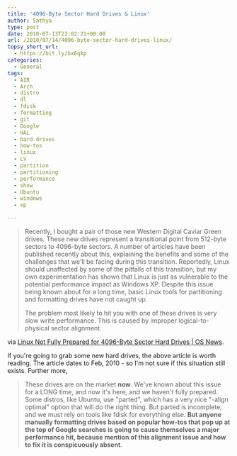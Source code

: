 ```yaml
---
title: '4096-Byte Sector Hard Drives & Linux'
author: Sathya
type: post
date: 2010-07-13T23:02:21+00:00
url: /2010/07/14/4096-byte-sector-hard-drives-linux/
topsy_short_url:
  - https://bit.ly/bx6qkp
categories:
  - General
tags:
  - AIR
  - Arch
  - distro
  - dl
  - fdisk
  - formatting
  - git
  - Google
  - HAL
  - hard drives
  - how-tos
  - linux
  - LV
  - partition
  - partitioning
  - performance
  - show
  - Ubuntu
  - windows
  - xp

---
```

> Recently, I bought a pair of those new Western Digital Caviar Green drives. These new drives represent a transitional point from 512-byte sectors to 4096-byte sectors. A number of articles have been published recently about this, explaining the benefits and some of the challenges that we'll be facing during this transition. Reportedly, Linux should unaffected by some of the pitfalls of this transition, but my own experimentation has shown that Linux is just as vulnerable to the potential performance impact as Windows XP. Despite this issue being known about for a long time, basic Linux tools for partitioning and formatting drives have not caught up.
> 
> The problem most likely to hit you with one of these drives is very slow write performance. This is caused by improper logical-to-physical sector alignment.

via [Linux Not Fully Prepared for 4096-Byte Sector Hard Drives | OS News][1].

If you're going to grab some new hard drives, the above article is worth reading. The article dates to Feb, 2010 - so I'm not sure if this situation still exists. Further more,

> These drives are on the market **now**. We've known about this issue for a LONG time, and now it's here, and we haven't fully prepared. Some distros, like Ubuntu, use "parted", which has a very nice "-align optimal" option that will do the right thing. But parted is incomplete, and we must rely on tools like fdisk for everything else. **But anyone manually formatting drives based on popular how-tos that pop up at the top of Google searches is going to cause themselves a major performance hit, because mention of this alignment issue and how to fix it is conspicuously absent**.

 [1]: https://www.osnews.com/story/22872/Linux_Not_Fully_Prepared_for_4096-Byte_Sector_Hard_Drives
